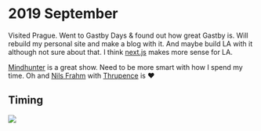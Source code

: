 # 2019 September

Visited Prague. Went to Gastby Days & found out how great Gastby is. Will rebuild my personal site and make a blog with it. And maybe build LA with it although not sure about that. I think [next.js](https://github.com/zeit/next.js) makes more sense for LA.

[Mindhunter](https://trakt.tv/shows/mindhunter) is a great show. Need to be more smart with how I spend my time. Oh and [Nils Frahm](https://open.spotify.com/track/3zy0JafsRQJgAMU67hnjYX?si=wl4P2L0RTv-hkKR4DvdqFw) with [Thrupence](https://open.spotify.com/track/3pa9ZRg9V6fSxP1bEfw5GF?si=Tvx-td1mRbCbLhHwmYzukg) is ❤️

## Timing

![](https://i.imgur.com/tj0nmih.png)

